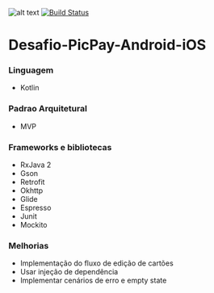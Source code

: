 ![alt text](https://travis-ci.org/felipejm/Desafio-PicPay-Android-iOS.svg?branch=develop "Build Status")
[![Build Status](https://app.bitrise.io/app/9ec27af34da73df7/status.svg?token=_T8qfqjI25h-W4XtoQfr9g&branch=develop)](https://app.bitrise.io/app/9ec27af34da73df7)

# Desafio-PicPay-Android-iOS

### Linguagem
* Kotlin

### Padrao Arquitetural
 * MVP

### Frameworks e bibliotecas
* RxJava 2
* Gson
* Retrofit
* Okhttp
* Glide
* Espresso
* Junit
* Mockito

### Melhorias
* Implementação do fluxo de edição de cartões
* Usar injeção de dependência
* Implementar cenários de erro e empty state
